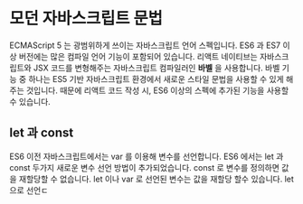 # 모던 자바스크립트 문법

ECMAScript 5 는 광범위하게 쓰이는 자바스크립트 언어 스펙입니다. ES6 과 ES7 이상 버전에는 많은 컴파일 언어 기능이 포함되어 있습니다. 리액트 네이티브는 자바스크립트와 JSX 코드를 변형해주는 자바스크립트 컴파일러인 **바벨** 을 사용합니다. 바벨 기능 중 하나는 ES5 기반 자바스크립트 환경에서 새로운 스타일 문법을 사용할 수 있게 해주는 것입니다. 
때문에  리액트 코드 작성 시, ES6 이상의 스펙에 추가된 기능을 사용할 수 있습니다. 

## let 과 const
ES6 이전 자바스크립트에서는 var 를 이용해 변수를 선언합니다. ES6 에서는 let 과 const 두가지 새로운 변수 선언 방법이 추가되었습니다. const 로 변수를 정의하면 값을 재할당할 수 없습니다. 
let 이나 var 로 선언된 변수는 값을 재할당 할수 있습니다. let 으로 선언ㄷ
<!--stackedit_data:
eyJoaXN0b3J5IjpbLTI5MzgzNTg3MF19
-->